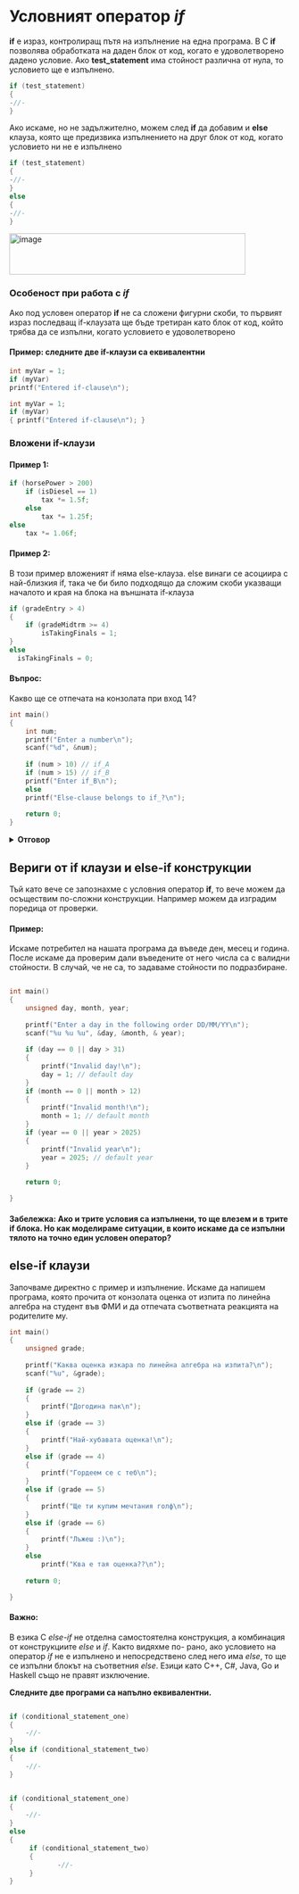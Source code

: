 # Условният оператор *if*  
**if** е израз, контролиращ пътя на изпълнение на една програма. В С **if** позволява обработката на даден блок от код, когато е удоволетворено дадено условие.
Ако **test_statement** има стойност различна от нула, то условието ще е изпълнено.
<p>

```c
if (test_statement)
{
-//-
}
```
</p>

Ако искаме, но не задължително, можем след **if** да добавим и **else** клауза, която ще предизвика изпълнението на друг блок от код, когато условието ни не е изпълнено 
<p>

```c
if (test_statement)
{
-//-
}
else
{
-//-
}
```
</p>

<img width="423" height="74" alt="image" src="https://github.com/user-attachments/assets/bc6eb374-d6c1-49ac-b98b-403adb2f6056" />

### Особеност при работа с *if*
Ако под условен оператор **if** не са сложени фигурни скоби, то първият израз последващ if-клаузата ще бъде третиран като блок от код, който трябва да се изпълни, когато условието е удоволетворено

#### Пример: следните две if-клаузи са еквивалентни
<p>

```c
int myVar = 1;
if (myVar)
printf("Entered if-clause\n");
```
</p>

<p>

```c
int myVar = 1;
if (myVar)
{ printf("Entered if-clause\n"); }
```
</p>

### Вложени if-клаузи
#### Пример 1:

<p>

```c
if (horsePower > 200)
    if (isDiesel == 1)
        tax *= 1.5f;
    else
        tax *= 1.25f;
else
    tax *= 1.06f;
```
</p>

#### Пример 2:
В този пример вложеният if няма else-клауза. else винаги се асоциира с най-близкия if, така че би било подходящо да сложим скоби указващи началото и края на блока на външната if-клауза
<p>

```c
if (gradeEntry > 4) 
{
    if (gradeMidtrm >= 4)
        isTakingFinals = 1;
}
else
  isTakingFinals = 0;
```
</p>

#### Въпрос:
Какво ще се отпечата на конзолата при вход 14?
<p>

```c
int main()
{
    int num;
    printf("Enter a number\n");
    scanf("%d", &num);
    
    if (num > 10) // if_A
    if (num > 15) // if_B
    printf("Enter if_B\n");
    else
    printf("Else-clause belongs to if_?\n");
    
    return 0;
}
```
</p>

<details><summary><b>Отговор</b></summary> 
<p>
<img width="403" height="141" alt="image" src="https://github.com/user-attachments/assets/3bab790b-d53c-4de4-b049-9a9d2b59de51" />

</p>
</details>

## Вериги от if клаузи и else-if конструкции
Тъй като вече се запознахме с условния оператор **if**, то вече можем да осъществим по-сложни конструкции. Например можем да изградим поредица от проверки.
#### Пример:
Искаме потребител на нашата програма да въведе ден, месец и година. После искаме да проверим дали въведените от него числа са с валидни стойности. В случай, че не са, то задаваме стойности по подразбиране.
<p>

```c

int main()
{
    unsigned day, month, year;
    
    printf("Enter a day in the following order DD/MM/YY\n");
    scanf("%u %u %u", &day, &month, & year);
    
    if (day == 0 || day > 31)
    {
        printf("Invalid day!\n");
        day = 1; // default day
    }
    if (month == 0 || month > 12)
    {
        printf("Invalid month!\n");
        month = 1; // default month
    }
    if (year == 0 || year > 2025)
    {
        printf("Invalid year\n");
        year = 2025; // default year
    }
    
    return 0;

}
```
</p>

#### **Забележка**: Ако и трите условия са изпълнени, то ще влезем и в трите if блока. Но как моделираме ситуации, в които искаме да се изпълни тялото на точно един условен оператор?

## else-if клаузи
Започваме директно с пример и изпълнение. Искаме да напишем програма, която прочита от конзолата оценка от изпита по линейна алгебра на студент във ФМИ и да отпечата съответната реакцията на родителите му. 
<p>

```c
int main()
{
    unsigned grade;
    
    printf("Каква оценка изкара по линейна алгебра на изпита?\n");
    scanf("%u", &grade);
    
    if (grade == 2) 
    {
        printf("Догодина пак\n");
    }
    else if (grade == 3)
    {
        printf("Най-хубавата оценка!\n");
    }
    else if (grade == 4)
    {
        printf("Гордеем се с теб\n");
    }
    else if (grade == 5)
    {
        printf("Ще ти купим мечтания голф\n");
    }
    else if (grade == 6)
    {
        printf("Лъжеш :)\n");
    }
    else 
        printf("Ква е тая оценка??\n");
    
    return 0;

}
```
</p>

#### **Важно**:
В езика С *else-if* не отделна самостоятелна конструкция, а комбинация от конструкциите *else* и *if*. Както видяхме по- рано, ако условието на оператор *if* не е изпълнено и непосредствено след него има *else*, то ще се изпълни блокът на съответния *else*. Езици като C++, C#, Java, Go и Haskell също не правят изключение.


**Следните две програми са напълно еквивалентни.**

<p>

```c

if (conditional_statement_one)
{
    -//-
}
else if (conditional_statement_two)
{
    -//-
}

```
</p>

<p>

```c

if (conditional_statement_one)
{
    -//-
}
else
{
     if (conditional_statement_two)
     {
            -//-
     }
}

```
</p>

